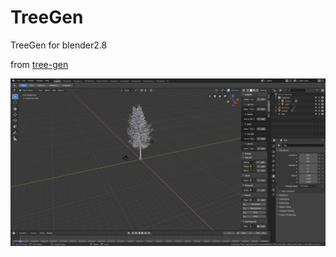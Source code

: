 # TreeGen
TreeGen for blender2.8

from [tree-gen](https://github.com/friggog/tree-gen)

![](https://github.com/BlenderCN/TreeGen/blob/master/tree.png)
